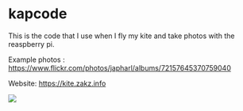 # kapcode

This is the code that I use when I fly my kite and take photos with the reaspberry pi.

Example photos : https://www.flickr.com/photos/japharl/albums/72157645370759040

Website: https://kite.zakz.info

<a href="https://codeclimate.com/github/japharl/kapcode"><img src="https://codeclimate.com/github/japharl/kapcode/badges/gpa.svg" /></a>
